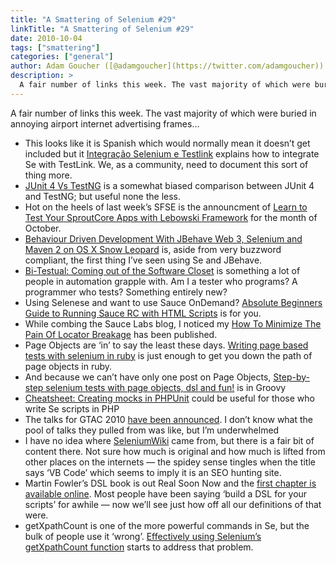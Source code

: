 ```yaml
---
title: "A Smattering of Selenium #29"
linkTitle: "A Smattering of Selenium #29"
date: 2010-10-04
tags: ["smattering"]
categories: ["general"]
author: Adam Goucher ([@adamgoucher](https://twitter.com/adamgoucher))
description: >
  A fair number of links this week. The vast majority of which were buried in annoying airport internet advertising frames…
---
```


A fair number of links this week. The vast majority of which were buried in annoying airport internet advertising frames…  

*   This looks like it is Spanish which would normally mean it doesn’t get included but it [Integração Selenium e Testlink](http://sembugs.blogspot.com/2010/10/integracao-selenium-e-testlink.html) explains how to integrate Se with TestLink. We, as a community, need to document this sort of thing more.
*   [JUnit 4 Vs TestNG](http://www.mkyong.com/unittest/junit-4-vs-testng-comparison/) is a somewhat biased comparison between JUnit 4 and TestNG; but useful none the less.
*   Hot on the heels of last week’s SFSE is the announcment of [Learn to Test Your SproutCore Apps with Lebowski Framework](http://www.meetup.com/seleniumsanfrancisco/calendar/14966653/) for the month of October.
*   [Behaviour Driven Development With JBehave Web 3, Selenium and Maven 2 on OS X Snow Leopard](http://siark.wordpress.com/2010/10/01/behaviour-driven-development-with-jbehave-web-3-selenium-and-maven-2-on-os-x-snow-leopard) is, aside from very buzzword compliant, the first thing I’ve seen using Se and JBehave.
*   [Bi-Testual: Coming out of the Software Closet](http://marlenacompton.com/?p=1877) is something a lot of people in automation grapple with. Am I a tester who programs? A programmer who tests? Something entirely new?
*   Using Selenese and want to use Sauce OnDemand? [Absolute Beginners Guide to Running Sauce RC with HTML Scripts](http://saucelabs.com/blog/index.php/2010/09/absolute-beginners-guide-to-running-sauce-rc-with-html-scripts/) is for you.
*   While combing the Sauce Labs blog, I noticed my [How To Minimize The Pain Of Locator Breakage](http://saucelabs.com/blog/index.php/2010/09/how-to-minimize-the-pain-of-locator-breakage/) has been published.
*   Page Objects are ‘in’ to say the least these days. [Writing page based tests with selenium in ruby](http://fijiaaron.wordpress.com/2010/09/29/writing-page-based-tests-with-selenium-in-ruby/) is just enough to get you down the path of page objects in ruby.
*   And because we can’t have only one post on Page Objects, [Step-by-step selenium tests with page objects, dsl and fun!](http://luizfar.wordpress.com/2010/09/29/page-objects/) is in Groovy
*   [Cheatsheet: Creating mocks in PHPUnit](http://www.oliverklee.de/temp/mocking-cheatsheet.pdf) could be useful for those who write Se scripts in PHP
*   The talks for GTAC 2010 [have been announced](http://www.gtac.biz/selected-talks). I don’t know what the pool of talks they pulled from was like, but I’m underwhelmed
*   I have no idea where [SeleniumWiki](http://www.seleniumwiki.com/) came from, but there is a fair bit of content there. Not sure how much is original and how much is lifted from other places on the internets — the spidey sense tingles when the title says ‘VB Code’ which seems to imply it is an SEO hunting site.
*   Martin Fowler’s DSL book is out Real Soon Now and the [first chapter is available online](http://www.informit.com/articles/printerfriendly.aspx?p=1592379). Most people have been saying ‘build a DSL for your scripts’ for awhile — now we’ll see just how off all our definitions of that were.
*   getXpathCount is one of the more powerful commands in Se, but the bulk of people use it ‘wrong’. [Effectively using Selenium’s getXpathCount function](http://blog.browsermob.com/2010/09/effectively-using-seleniums-getxpathcount-function/) starts to address that problem.